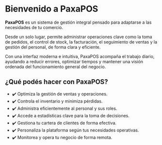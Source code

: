 # Bienvenido a PaxaPOS

**PaxaPOS** es un sistema de gestión integral pensado para adaptarse a las necesidades de tu comercio.

Desde un solo lugar, permite administrar operaciones clave como la toma de pedidos, el control de stock, la facturación, el seguimiento de ventas y la gestión del personal, de forma clara y eficiente.

Con una interfaz moderna e intuitiva, PaxaPOS acompaña el trabajo diario, ayudando a reducir errores, optimizar tiempos y mantener una visión ordenada del funcionamiento general del negocio.

## ¿Qué podés hacer con PaxaPOS?

* ✔️ Optimiza la gestión de ventas y operaciones. 
* ✔️ Controla el inventario y minimiza pérdidas. 
* ✔️ Administra eficientemente al personal y sus roles. 
* ✔️ Accede a estadísticas clave para la toma de decisiones. 
* ✔️ Gestiona tu cartera de clientes de forma efectiva. 
* ✔️ Personaliza la plataforma según tus necesidades operativas. 
* ✔️ Monitorea y opera tu negocio de forma remota. 
